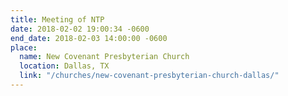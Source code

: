 ```yaml
---
title: Meeting of NTP
date: 2018-02-02 19:00:34 -0600
end_date: 2018-02-03 14:00:00 -0600
place:
  name: New Covenant Presbyterian Church
  location: Dallas, TX
  link: "/churches/new-covenant-presbyterian-church-dallas/"
---
```

